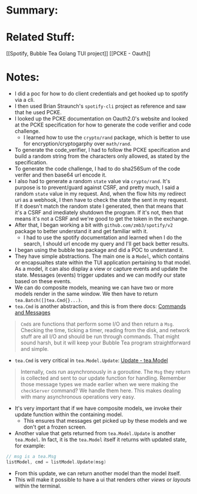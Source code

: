 # Summary:
# Related Stuff:
[[Spotify, Bubble Tea Golang TUI project]]
[[PCKE - Oauth]]
# Notes:
- I did a poc for how to do client credentials and get hooked up to spotify via a cli.
- I then used Brian Straunch's `spotify-cli` project as reference and saw that he used PCKE. 
- I looked up the PCKE documentation on Oauth2.0's website and looked at the PCKE specification for how to generate the code verifier and code challenge.
	- I learned how to use the `crypto/rand` package, which is better to use for encryption/cryptogarphy over `math/rand`.
 - To generate the code_verifier, I had to follow the PCKE specification and build a random string from the characters only allowed, as stated by the specification.
 - To generate the code challenge, I had to do sha256Sum of the code verifer and then base64 url encode it.
 - I also had to generate a random `state` value via `crypto/rand`. It's purpose is to prevent/guard against CSRF, and pretty much, I said a random `state` value in my request. And, when the flow hits my redirect uri as a webhook, I then have to check the state the sent in my request. If it doesn't match the random state I generated, then that means that it's a CSRF and imediately shutdown the program. If it's not, then that means it's not a CSRF and we're good to get the token in the exchange.
 - After that, I began working a bit with `github.com/zmb3/spotify/v2` package to better understand it and get familiar with it.
	 - I had to use the spotify documentation and learned when I do the search, I should url encode my query and I'll get back better results.
 - I began using the bubble tea package and did a POC to understand it.
 - They have simple abstractions. The main one is a `Model`, which contains or encapsualtes state within the TUI application pertaining to that model. As a model, it can also display a view or capture events and update the state. Messages (events) trigger updates and we can modify our state based on these events.
 - We can do composite models, meaning we can have two or more models render in the same window. We then have to return `tea.Batch([]tea.Cmd{}...)`.
 - `tea.Cmd` is another abstraction, and this is from there docs:
   [Commands and Messages](https://github.com/charmbracelet/bubbletea/tree/master/tutorials/commands#commands-and-messages)
> `Cmd`s are functions that perform some I/O and then return a `Msg`. Checking the time, ticking a timer, reading from the disk, and network stuff are all I/O and should be run through commands. That might sound harsh, but it will keep your Bubble Tea program straightforward and simple.
- `tea.Cmd` is very critical in `tea.Model.Update`:
[Update - tea.Model](https://github.com/charmbracelet/bubbletea/tree/master/tutorials/commands#the-update-method)
> Internally, `Cmd`s run asynchronously in a goroutine. The `Msg` they return is collected and sent to our update function for handling. Remember those message types we made earlier when we were making the `checkServer` command? We handle them here. This makes dealing with many asynchronous operations very easy.
- It's very important that if we have composite models, we invoke their update function within the containing model.
	- This ensures that messages get picked up by these models and we don't get a frozen screen.
 - Another value that gets returned from `tea.Model.Update` is another `tea.Model`. In fact, it is the `tea.Model` itself it returns with updated state, for example:
 ```go
// msg is a tea.Msg
listModel, cmd = listModel.Update(msg)
```
- From this update, we can return another model than the model itself. 
- This will make it possible to have a ui that renders other *views* or *layouts* within the terminal.